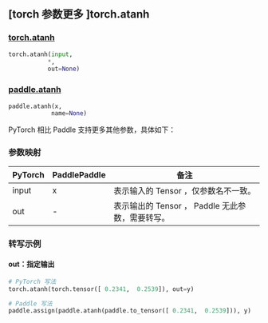 ## [torch 参数更多 ]torch.atanh
### [torch.atanh](https://pytorch.org/docs/stable/generated/torch.atanh.html#torch.atanh)

```python
torch.atanh(input,
           *,
           out=None)
```

### [paddle.atanh](https://www.paddlepaddle.org.cn/documentation/docs/zh/develop/api/paddle/atanh_cn.html)

```python
paddle.atanh(x,
            name=None)
```

PyTorch 相比 Paddle 支持更多其他参数，具体如下：

### 参数映射
| PyTorch       | PaddlePaddle | 备注                                                   |
| ------------- | ------------ | ------------------------------------------------------ |
| input | x | 表示输入的 Tensor ，仅参数名不一致。  |
| out | -  | 表示输出的 Tensor ， Paddle 无此参数，需要转写。    |


### 转写示例
#### out：指定输出
```python
# PyTorch 写法
torch.atanh(torch.tensor([ 0.2341,  0.2539]), out=y)

# Paddle 写法
paddle.assign(paddle.atanh(paddle.to_tensor([ 0.2341,  0.2539])), y)
```
